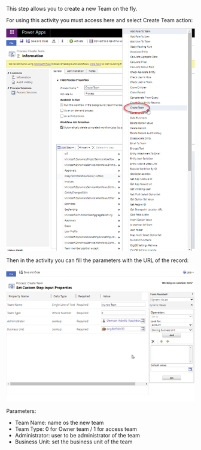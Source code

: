 This step allows you to create a new Team on the fly.



For using this activity you must access here and select Create Team action:

![](CreateTeam1.png)

Then in the activity you can fill the parameters with the URL of the record:

![](CreateTeam2.png)

Parameters:
* Team Name: name os the new team
* Team Type: 0 for Owner team / 1 for access team
* Administrator: user to be administrator of the team
* Business Unit: set the business unit of the team
